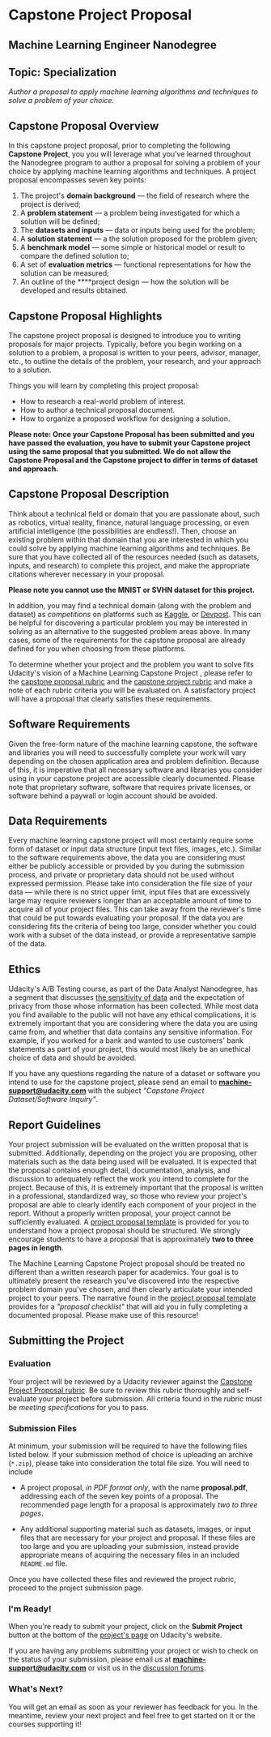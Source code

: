 # Capstone Project Proposal
## Machine Learning Engineer Nanodegree
## Topic: Specialization

*Author a proposal to apply machine learning algorithms and techniques to solve a problem of your choice.*

## Capstone Proposal Overview
In this capstone project proposal, prior to completing the following **Capstone Project**, you you will leverage what you’ve learned throughout the Nanodegree program to author a proposal for solving a problem of your choice by applying machine learning algorithms and techniques. A project proposal encompasses seven key points:

1. The project's **domain background** — the field of research where the project is derived;
2. A **problem statement** — a problem being investigated for which a solution will be defined;
3. The **datasets and inputs** — data or inputs being used for the problem;
4. A **solution statement** — a the solution proposed for the problem given;
5. A **benchmark model** — some simple or historical model or result to compare the defined solution to;
6. A set of **evaluation metrics** — functional representations for how the solution can be measured;
7. An outline of the ****project design — how the solution will be developed and results obtained.

## Capstone Proposal Highlights
The capstone project proposal is designed to introduce you to writing proposals for major projects. Typically, before you begin working on a solution to a problem, a proposal is written to your peers, advisor, manager, etc., to outline the details of the problem, your research, and your approach to a solution.

Things you will learn by completing this project proposal:

* How to research a real-world problem of interest.
* How to author a technical proposal document.
* How to organize a proposed workflow for designing a solution.

**Please note: Once your Capstone Proposal has been submitted and you have passed the evaluation, you have to submit your Capstone project using the same proposal that you submitted. We do not allow the Capstone Proposal and the Capstone project to differ in terms of dataset and approach.**

## Capstone Proposal Description
Think about a technical field or domain that you are passionate about, such as robotics, virtual reality, finance, natural language processing, or even artificial intelligence (the possibilities are endless!). Then, choose an existing problem within that domain that you are interested in which you could solve by applying machine learning algorithms and techniques. Be sure that you have collected all of the resources needed (such as datasets, inputs, and research) to complete this project, and make the appropriate citations wherever necessary in your proposal.

**Please note you cannot use the MNIST or SVHN dataset for this project.**

In addition, you may find a technical domain (along with the problem and dataset) as *competitions* on platforms such as [Kaggle](http://kaggle.com/), or [Devpost](http://devpost.com/). This can be helpful for discovering a particular problem you may be interested in solving as an alternative to the suggested problem areas above. In many cases, some of the requirements for the capstone proposal are already defined for you when choosing from these platforms.

To determine whether your project and the problem you want to solve fits Udacity's vision of a Machine Learning Capstone Project , please refer to the [capstone proposal rubric](https://github.com/jamesdellinger/machine_learning_nanodegree_capstone_project/blob/master/capstone_proposal_grading_rubric.pdf) and the [capstone project rubric](https://github.com/jamesdellinger/machine_learning_nanodegree_capstone_project/blob/master/capstone_project_grading_rubric.pdf) and make a note of each rubric criteria you will be evaluated on. A satisfactory project will have a proposal that clearly satisfies these requirements.

## Software Requirements
Given the free-form nature of the machine learning capstone, the software and libraries you will need to successfully complete your work will vary depending on the chosen application area and problem definition. Because of this, it is imperative that all necessary software and libraries you consider using in your capstone project are accessible clearly documented. Please note that proprietary software, software that requires private licenses, or software behind a paywall or login account should be avoided.

## Data Requirements
Every machine learning capstone project will most certainly require some form of dataset or input data structure (input text files, images, etc.). Similar to the software requirements above, the data you are considering must either be publicly accessible or provided by you during the submission process, and private or proprietary data should not be used without expressed permission. Please take into consideration the file size of your data — while there is no strict upper limit, input files that are excessively large may require reviewers longer than an acceptable amount of time to acquire all of your project files. This can take away from the reviewer's time that could be put towards evaluating your proposal. If the data you are considering fits the criteria of being too large, consider whether you could work with a subset of the data instead, or provide a representative sample of the data.

## Ethics
Udacity's A/B Testing course, as part of the Data Analyst Nanodegree, has a segment that discusses [the sensitivity of data](https://classroom.udacity.com/nanodegrees/nd002/parts/00213454013/modules/411033896375460/lessons/3998098714/concepts/39997087540923#) and the expectation of privacy from those whose information has been collected. While most data you find available to the public will not have any ethical complications, it is extremely important that you are considering where the data you are using came from, and whether that data contains any sensitive information. For example, if you worked for a bank and wanted to use customers' bank statements as part of your project, this would most likely be an unethical choice of data and should be avoided.

If you have any questions regarding the nature of a dataset or software you intend to use for the capstone project, please send an email to **machine-support@udacity.com** with the subject *"Capstone Project Dataset/Software Inquiry"*.

## Report Guidelines
Your project submission will be evaluated on the written proposal that is submitted. Additionally, depending on the project you are proposing, other materials such as the data being used will be evaluated. It is expected that the proposal contains enough detail, documentation, analysis, and discussion to adequately reflect the work you intend to complete for the project. Because of this, it is extremely important that the proposal is written in a professional, standardized way, so those who review your project's proposal are able to clearly identify each component of your project in the report. Without a properly written proposal, your project cannot be sufficiently evaluated. A [project proposal template](https://github.com/jamesdellinger/machine_learning_nanodegree_capstone_project/blob/master/capstone_proposal_template.md) is provided for you to understand how a project proposal should be structured. We strongly encourage students to have a proposal that is approximately **two to three pages in length**.

The Machine Learning Capstone Project proposal should be treated no different than a written research paper for academics. Your goal is to ultimately present the research you've discovered into the respective problem domain you've chosen, and then clearly articulate your intended project to your peers. The narrative found in the [project proposal template](https://github.com/jamesdellinger/machine_learning_nanodegree_capstone_project/blob/master/capstone_proposal_template.md) provides for a *"proposal checklist"* that will aid you in fully completing a documented proposal. Please make use of this resource!

## Submitting the Project

### Evaluation
Your project will be reviewed by a Udacity reviewer against the [Capstone Project Proposal rubric](https://github.com/jamesdellinger/machine_learning_nanodegree_capstone_project/blob/master/capstone_proposal_grading_rubric.pdf). Be sure to review this rubric thoroughly and self-evaluate your project before submission. All criteria found in the rubric must be *meeting specifications* for you to pass.

### Submission Files
At minimum, your submission will be required to have the following files listed below. If your submission method of choice is uploading an archive (`*.zip`), please take into consideration the total file size. You will need to include

* A project proposal, *in PDF format only*, with the name **proposal.pdf**, addressing each of the seven key points of a proposal. The recommended page length for a proposal is approximately *two to three pages*.

* Any additional supporting material such as datasets, images, or input files that are necessary for your project and proposal. If these files are too large and you are uploading your submission, instead provide appropriate means of acquiring the necessary files in an included `README.md` file.

Once you have collected these files and reviewed the project rubric, proceed to the project submission page.

### I'm Ready!
When you're ready to submit your project, click on the **Submit Project** button at the bottom of the [project's page](https://classroom.udacity.com/nanodegrees/nd009t/parts/d029d91a-afbf-4371-8988-5d327eccecbd/modules/46854c06-9b98-464a-b54a-c816b02f8aff/lessons/fdf61d9b-2808-4a47-8b4c-f881c7372f27/project#) on Udacity's website.

If you are having any problems submitting your project or wish to check on the status of your submission, please email us at **machine-support@udacity.com** or visit us in the [discussion forums](http://discussions.udacity.com/).

### What's Next?
You will get an email as soon as your reviewer has feedback for you. In the meantime, review your next project and feel free to get started on it or the courses supporting it!
